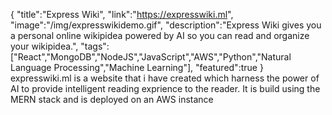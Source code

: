 {
    "title":"Express Wiki",
    "link":"https://expresswiki.ml",
    "image":"/img/expresswikidemo.gif",
    "description":"Express Wiki gives you a personal online wikipidea powered by AI so you can read and organize your wikipidea.",
    "tags": ["React","MongoDB","NodeJS","JavaScript","AWS","Python","Natural Language Processing","Machine Learning"],
    "featured":true
}
expresswiki.ml is a website that i have created which harness the power of AI to provide intelligent reading exprience to the reader. It is build using the MERN stack and is deployed on an AWS instance

